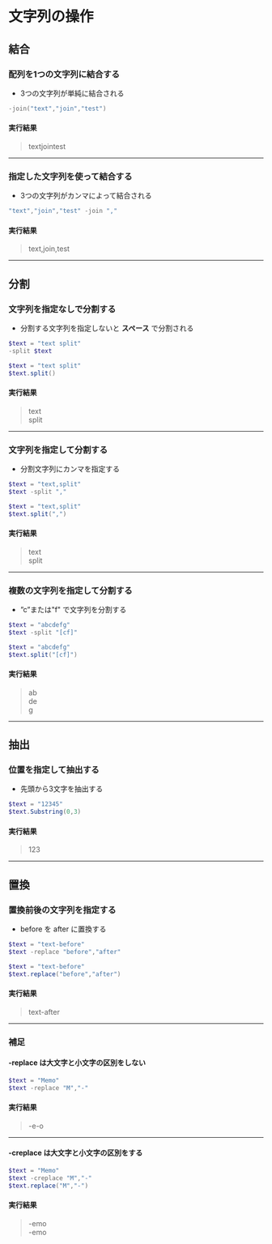 # 文字列の操作

## 結合

### 配列を1つの文字列に結合する

* 3つの文字列が単純に結合される

```PowerShell
-join("text","join","test")
```

#### 実行結果

> textjointest

---

### 指定した文字列を使って結合する

* 3つの文字列がカンマによって結合される

```PowerShell
"text","join","test" -join ","
```

#### 実行結果

> text,join,test

---

## 分割

### 文字列を指定なしで分割する

* 分割する文字列を指定しないと **スペース** で分割される

```PowerShell
$text = "text split"
-split $text
```

```PowerShell
$text = "text split"
$text.split()
```

#### 実行結果

> text  
  split

---

### 文字列を指定して分割する

* 分割文字列にカンマを指定する

```PowerShell
$text = "text,split"
$text -split ","
```

```PowerShell
$text = "text,split"
$text.split(",")
```

#### 実行結果

> text  
  split

---

### 複数の文字列を指定して分割する

* ”c”または"f" で文字列を分割する

```PowerShell
$text = "abcdefg"
$text -split "[cf]"
```

```PowerShell
$text = "abcdefg"
$text.split("[cf]")
```

#### 実行結果

> ab  
  de  
  g

---

## 抽出

### 位置を指定して抽出する

* 先頭から3文字を抽出する

```PowerShell
$text = "12345"
$text.Substring(0,3)
```

#### 実行結果

> 123

---

## 置換

### 置換前後の文字列を指定する

* before を after に置換する

```PowerShell
$text = "text-before"
$text -replace "before","after"
```

```PowerShell
$text = "text-before"
$text.replace("before","after")
```

#### 実行結果

> text-after

---

### 補足

#### -replace は大文字と小文字の区別をしない

```PowerShell
$text = "Memo"
$text -replace "M","-"
```

#### 実行結果

> -e-o

---

#### -creplace は大文字と小文字の区別をする

```PowerShell
$text = "Memo"
$text -creplace "M","-"
$text.replace("M","-")
```

#### 実行結果

> -emo  
  -emo
